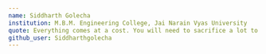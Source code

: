 ```yaml
---
name: Siddharth Golecha
institution: M.B.M. Engineering College, Jai Narain Vyas University 
quote: Everything comes at a cost. You will need to sacrifice a lot to achieve your goals and desires.
github_user: Siddharthgolecha
---
```

